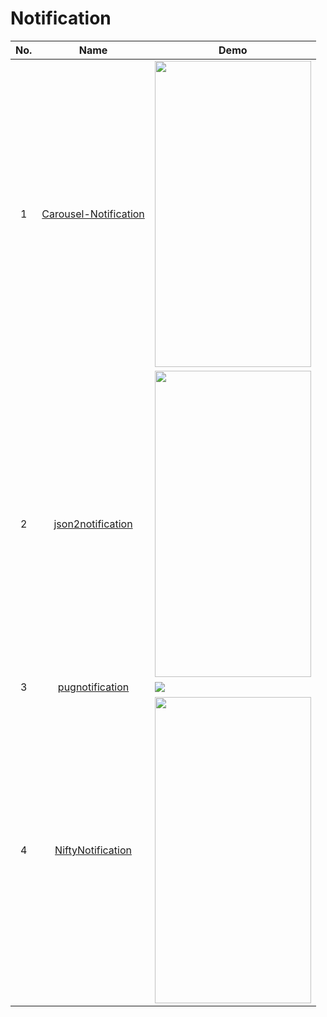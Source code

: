 Notification
======================
No. | Name | Demo
:---: | :---: | ---
1| [Carousel-Notification](https://github.com/shaileshmamgain5/Carousel-Notification) | <img src="https://raw.githubusercontent.com/shaileshmamgain5/Carousal-Notification/master/app/screenshots/carousal-notification.gif" width="250" height="490">
2| [json2notification](https://github.com/8tory/json2notification) | <img src="https://github.com/8tory/json2notification/raw/master/art/screenshot.jpg" width="250" height="490">
3| [pugnotification](https://github.com/halysongoncalves/pugnotification) | ![](https://raw.githubusercontent.com/halysongoncalves/pugnotification/master/art/screenshot.png)
4| [NiftyNotification](https://github.com/sd6352051/NiftyNotification) | <img src="https://raw.githubusercontent.com/sd6352051/NiftyNotification/master/screenshot/ss.gif" width="250" height="490">
